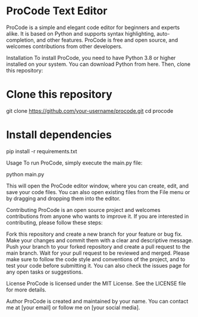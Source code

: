 # ProCode Text Editor
ProCode is a simple and elegant code editor for beginners and experts alike. It is based on Python and supports syntax highlighting, auto-completion, and other features. ProCode is free and open source, and welcomes contributions from other developers.

Installation
To install ProCode, you need to have Python 3.8 or higher installed on your system. You can download Python from here. Then, clone this repository:

# Clone this repository
git clone https://github.com/your-username/procode.git
cd procode

# Install dependencies
pip install -r requirements.txt

Usage
To run ProCode, simply execute the main.py file:

python main.py

This will open the ProCode editor window, where you can create, edit, and save your code files. You can also open existing files from the File menu or by dragging and dropping them into the editor.

Contributing
ProCode is an open source project and welcomes contributions from anyone who wants to improve it. If you are interested in contributing, please follow these steps:

Fork this repository and create a new branch for your feature or bug fix.
Make your changes and commit them with a clear and descriptive message.
Push your branch to your forked repository and create a pull request to the main branch.
Wait for your pull request to be reviewed and merged.
Please make sure to follow the code style and conventions of the project, and to test your code before submitting it. You can also check the issues page for any open tasks or suggestions.

License
ProCode is licensed under the MIT License. See the LICENSE file for more details.

Author
ProCode is created and maintained by your name. You can contact me at [your email] or follow me on [your social media].
